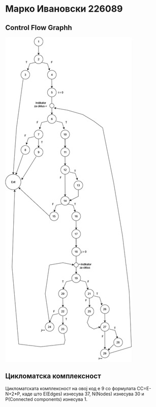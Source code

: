 # Марко Ивановски 226089

## Control Flow Graphh
![Graph](https://github.com/Marko-Ivanovski/SI_2024_lab2_226089/blob/master/Graph.png)
## Цикломатска комплексност
Цикломатската комплексност на овој код е 9 со формулата CC=E-N+2*P, каде што E(Edges) изнесува 37, N(Nodes) изнесува 30 и P(Connected components) изнесува 1.
